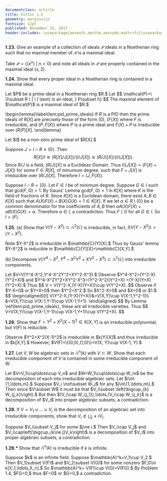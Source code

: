 ```yaml
---
documentclass: article
title: Fulton 1.5
geometry: margin=1in
fontsize: 12pt
published: November 15, 2017
header-includes: \usepackage{amsmath,amsthm,amssymb,mathrsfs}\usepackage[all]{xy}
...
```


**1.23.** Give an example of a collection of ideals $\mathcal{P}$ ideals in
a Noetherian ring such that no maximal member of $\mathcal{P}$ is a maximal
ideal.

Take $\mathcal{P}=\{(x^n) \ | \ n > 0\}$ and note all ideals in $\mathcal{P}$
are properly contained in the maximal ideal $(x,2).$

**1.24.** Show that every proper ideal in a Noetherian ring is contained in
a maximal ideal.

<div class="proof">
Let $P$ be a prime ideal in a Noetherian ring $R.$ Let
$$
    \mathcal{P}=\{I\subset R \ |
        \ I \text{ is an ideal, } P\subset I\}
$$
The maximal element of $\mathcal{P}$ is a maximal ideal of $R.$
</div>

\begin{lemma}\label{lem:pid_prime_ideals}
If $R$ is a PID then the prime ideals of $R[X]$ are precisely
those of the form $(0),$ $(F(X))$ where $F$ is irreducible, and $(P, F(X))$
where $P$ is a prime ideal and $F(X) + P$ is irreducible over $(R/P)[X].$
\end{lemma}

<div class="proof">
Let $I$ be a non-zero prime ideal of $R[X].$

Suppose $J=I\cap R\ne \{0\}.$ Then
$$
R[X]/I\cong (R[X]/J[X])/(I/J[X])\cong(R/J)[X]/(I/(J[X])).
$$
Since $R/J$ is a field, $(R/J)[X]$ is a Euclidean Domain. Thus $I/(J[X])=(F(X)+J[X])$
for some $F\in R[X],$ of minumum degree, such that $F+J[X]$ is irreducible over
$(R/J)[X].$ Therefore $I=(J, F(X)).$

Suppose $I\cap R=\{0\}.$ Let $F\in I$ be of minimum degree. Suppose $G\in I$
such that $\text{gcd}(F,G)=1.$ By Gauss' Lemma $\text{gcd}(F,G)=1$ in
$K[X]$ where $K$ is the field of fractions of $R.$ Since $K[X]$ is a Euclidean
domain, there exist $A,B\in K[X]$ such that $A(X)F(X)+B(X)G(X)=1\in K[X].$ If we let
$\alpha\in R\setminus\{0\}$ be a common denominator for the coefficients of
$A,B$ then $\alpha A(X)F(X)+\alpha B(X)G(X)=\alpha.$ Therefore $\alpha\in I,$ a
contradiction. Thus $F\mid G$ for all $G\in I.$ So $I=(F).$
</div>

**1.25.** \(a\) Show that $V(Y-X^2)\subset\mathbb{A}^2(\mathbb{C})$ is irreducible, in
fact, $I(V(Y-X^2))=(Y-X^2).$

<div class="proof">
Note $Y-X^2$ is irreducible in $\mathbb{C}(Y)[X].$
Thus by Gauss' lemma $Y-X^2$ is reducible in $\mathbb{C}[Y][X]=\mathbb{C}[X,Y].$
</div>

\(b\) Decompose $V(Y^4-X^2,Y^4-X^2Y^2+XY^2-X^3)\subset\mathbb{A}^2(\mathbb{C})$ into irreducible
components.

<div class="proof">
Let $V=V(Y^4-X^2,Y^4-X^2Y^2+XY^2-X^3).$
Observe $Y^4-X^2=(Y^2-X)(Y^2+X)$ and $Y^4-X^2Y^2+XY^2-X^3=(Y^2-X^2)(Y^2+X)
=(Y-X)(Y+X)(Y^2+X).$ Thus
$$
    V = V(Y^2-X,(Y-X)(Y+X))\cup V(Y^2+X).
$$
Observe if $Y-X=0$ or $Y+X=0$ then $Y^2=X^2.$ So $X^2-X=0$ and $X=0$ or $1.$
$$
\begin{aligned}[t]
    V(Y^2-X,(Y-X)(Y+X))&=V(X,Y)\cup V(X-1,Y^2-1)\\
    &=V(X,Y)\cup V(X-1,Y-1)\cup V(X-1,Y+1).
\end{aligned}
$$
By Lemma \ref{lem:pid_prime_ideals}, these are all irreducible varieties. Thus
$$
   V=V(X,Y)\cup V(X-1,Y-1)\cup V(X-1,Y+1)\cup V(Y^2+X).
$$
</div>

**1.26.** Show that $F=Y^2+X^2(X-1)^2\in\mathbb{R}[X,Y]$ is an irreducible
polynomial, but $V(F)$ is reducible.

<div class="proof">
Observe $Y^2+X^2(X-1)^2$ is irreducible in $k(Y)[X]$ and thus irreducible in
$k[X,Y].$ However, $V(F)=\{(0,0),(1,0)\}=V(X, Y)\cup V(X-1, Y).$
</div>

**1.27.** Let $V,W$ be algebraic sets in $\mathbb{A}^n(k)$ with $V\subset W.$
Show that each irreducible component of $V$ is contained in some irreducible
component of $W.$

<div class="proof">
Let $V=V_1\cup\ldots\cup V_n$ and $W=W_1\cup\ldots\cup W_m$ be the decomposition
of each into irreducible algebraic sets. Let $i\in\{1,\ldots,n\}.$ Suppose $V_i
\not\subset W_j$ for any $j\in\{1,\ldots,m\}.$ Then since $V\subset W$ it must
be that $V_i\subset \left(\bigcup_{k} W_{j_k}\right).$ But then
$(V_i\cap W_{j_1}),\ldots,(V_i\cap W_{j_k}$ is a decomposition of $V_i$ into
proper algebraic subsets, a contradiction.
</div>

**1.28.** If $V=V_1\cup\ldots\cup V_r$ is the decomposition of an algebraic
set into irreducible components, show that $V_i\not\subset\bigcup_j\ne i V_j.$

<div class="proof">
Suppose $V_i\subset V_j$ for some $j\ne i.$ Then $V_i\cap V_j$ and
$V_i\cap\left(\bigcup_{k\ne j}V_k\right)$ is a decomposition of $V_i$ into
proper algebraic subsets, a contradiction.
</div>

**1.29.\*** Show that $\mathbb{A}^n(k)$ is irreducible if $k$ is infinite.

<div class="proof">
Suppose $k$ is an infinite field. Suppose $\mathbb{A}^k=V_1\cup V_2.$ Then
$V_1\subset V(F)$ and $V_2\subset V(G)$ for some nonzero $F,G\in k[X_1,\ldots,X_n].$
So $\mathbb{A}^k= V(F)\cup V(G)=V(FG).$ By Problem 1.4,
$FG=0,$ thus $F=0$ or $G=0,$ a contradiction.
</div>
